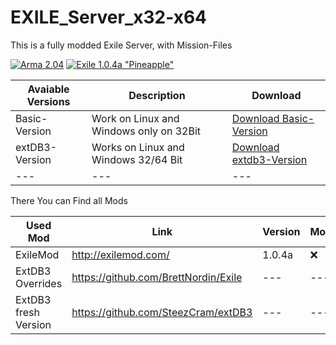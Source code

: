# EXILE_Server_x32-x64

This is a fully modded Exile Server, with Mission-Files


[![Arma 2.04](https://img.shields.io/badge/Arma-2.04-blue.svg)](https://dev.arma3.com/post/spotrep-00089) [![Exile 1.0.4a "Pineapple"](https://img.shields.io/badge/Exile-1.0.4a%20"Lemon"-yellow.svg)](http://www.exilemod.com/topic/25026-104-pineapple/) 

Avaiable Versions | Description  |  Download
--- | ---  |  ---
Basic-Version | Work on Linux and Windows only on 32Bit | [Download Basic-Version](https://github.com/HellBz/EXILE_Server_x32-x64/archive/refs/tags/basic_1_0_4_a.zip)
extDB3-Version | Works on Linux and Windows 32/64 Bit | [Download extdb3-Version](https://github.com/HellBz/EXILE_Server_x32-x64/archive/refs/tags/extdb3_1_0_4_a.zip)
--- | ---  |  ---

There You can Find all Mods

Used Mod | Link | Version | Modified
--- | --- | --- | ---
ExileMod | http://exilemod.com/ | 1.0.4a | ❌
ExtDB3 Overrides | https://github.com/BrettNordin/Exile | --- | ---
ExtDB3 fresh Version | https://github.com/SteezCram/extDB3 | --- | ---

